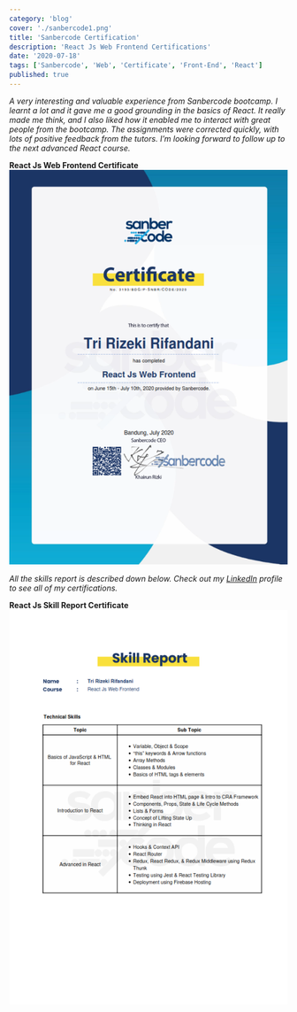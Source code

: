 ```yaml
---
category: 'blog'
cover: './sanbercode1.png'
title: 'Sanbercode Certification'
description: 'React Js Web Frontend Certifications'
date: '2020-07-18'
tags: ['Sanbercode', 'Web', 'Certificate', 'Front-End', 'React']
published: true
---
```


_A very interesting and valuable experience from Sanbercode bootcamp. I learnt a lot and it gave me a good grounding in the basics of React. It really made me think, and I also liked how it enabled me to interact with great people from the bootcamp. The assignments were corrected quickly, with lots of positive feedback from the tutors. I’m looking forward to follow up to the next advanced React course._

**React Js Web Frontend Certificate**
![React Js Web Frontend Certificate by Rifandani](./sanbercode1.png)

_All the skills report is described down below. Check out my [LinkedIn](https://www.linkedin.com/in/rifandani/) profile to see all of my certifications._

**React Js Skill Report Certificate**
![React Js Skill Report Certificate by Rifandani](./sanbercode2.png)
